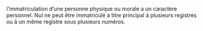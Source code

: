 l'immatriculation d’une personne physique ou morale a un caractère personnel.
Nul ne peut être immatriculé à titre principal à plusieurs registres ou à un même registre sous
plusieurs numéros.